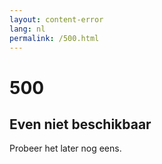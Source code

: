 ```yaml
---
layout: content-error
lang: nl
permalink: /500.html
---
```


# 500

## Even niet beschikbaar

Probeer het later nog eens.

